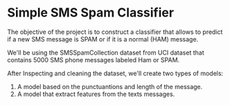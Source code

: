 # Simple SMS Spam Classifier

The objective of the project is to construct a classifier that allows to predict if a new SMS message is SPAM or if it is a normal (HAM) message.

We'll be using the SMSSpamCollection dataset from UCI dataset that contains 5000 SMS phone messages labeled Ham or SPAM.

After Inspecting and cleaning the dataset, we'll create two types of models:
1.  A model based on the punctuantions and length of the message. 
2.  A model that extract features from the texts messages. 



